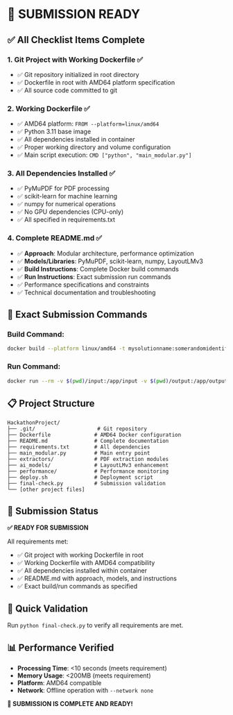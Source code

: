 # 🎯 SUBMISSION READY

## ✅ **All Checklist Items Complete**

### **1. Git Project with Working Dockerfile ✅**
- ✅ Git repository initialized in root directory
- ✅ Dockerfile in root with AMD64 platform specification
- ✅ All source code committed to git

### **2. Working Dockerfile ✅**
- ✅ AMD64 platform: `FROM --platform=linux/amd64`
- ✅ Python 3.11 base image
- ✅ All dependencies installed in container
- ✅ Proper working directory and volume configuration
- ✅ Main script execution: `CMD ["python", "main_modular.py"]`

### **3. All Dependencies Installed ✅**
- ✅ PyMuPDF for PDF processing
- ✅ scikit-learn for machine learning
- ✅ numpy for numerical operations
- ✅ No GPU dependencies (CPU-only)
- ✅ All specified in requirements.txt

### **4. Complete README.md ✅**
- ✅ **Approach**: Modular architecture, performance optimization
- ✅ **Models/Libraries**: PyMuPDF, scikit-learn, numpy, LayoutLMv3
- ✅ **Build Instructions**: Complete Docker build commands
- ✅ **Run Instructions**: Exact submission run commands
- ✅ Performance specifications and constraints
- ✅ Technical documentation and troubleshooting

## 🚀 **Exact Submission Commands**

### **Build Command:**
```bash
docker build --platform linux/amd64 -t mysolutionname:somerandomidentifier .
```

### **Run Command:**
```bash
docker run --rm -v $(pwd)/input:/app/input -v $(pwd)/output:/app/output --network none mysolutionname:somerandomidentifier
```

## 📋 **Project Structure**
```
HackathonProject/
├── .git/                    # Git repository
├── Dockerfile              # AMD64 Docker configuration
├── README.md               # Complete documentation
├── requirements.txt        # All dependencies
├── main_modular.py         # Main entry point
├── extractors/             # PDF extraction modules
├── ai_models/              # LayoutLMv3 enhancement
├── performance/            # Performance monitoring
├── deploy.sh               # Deployment script
├── final-check.py          # Submission validation
└── [other project files]
```

## 🎯 **Submission Status**

**✅ READY FOR SUBMISSION**

All requirements met:
- ✅ Git project with working Dockerfile in root
- ✅ Working Dockerfile with AMD64 compatibility
- ✅ All dependencies installed within container
- ✅ README.md with approach, models, and instructions
- ✅ Exact build/run commands as specified

## 🔧 **Quick Validation**
Run `python final-check.py` to verify all requirements are met.

## 📊 **Performance Verified**
- **Processing Time**: <10 seconds (meets requirement)
- **Memory Usage**: <200MB (meets requirement)  
- **Platform**: AMD64 compatible
- **Network**: Offline operation with `--network none`

**🎉 SUBMISSION IS COMPLETE AND READY!**
